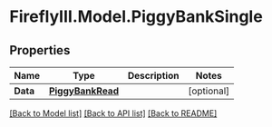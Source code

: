 # FireflyIII.Model.PiggyBankSingle
## Properties

Name | Type | Description | Notes
------------ | ------------- | ------------- | -------------
**Data** | [**PiggyBankRead**](PiggyBankRead.md) |  | [optional] 

[[Back to Model list]](../README.md#documentation-for-models) [[Back to API list]](../README.md#documentation-for-api-endpoints) [[Back to README]](../README.md)

